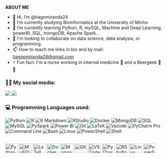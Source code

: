 
**ABOUT ME**

- 👋 Hi, I’m @tiagomiranda24
- 🔭 I’m currently studying Bioinformatics at the University of Minho
- 🌱 I’m currently learning Python, R, mySQL, Machine and Deep Learning, powerBI, SQL, mongoDB, Apache Spark...
- 💞️ I'm looking to collaborate on data science, data analysis, or programming.
- 📫 How to reach me links in bio and by mail: tiagopmiranda24@gmail.com
- ⚡ Fun fact: I'm a nurse working in internal medicine 🏥 and a Beergeek 🍺😊

<h3 align="left">💬📧 My social media:</h3>
  <div> 
  <a href="https://www.linkedin.com/in/tiago-miranda-b9761b110/" target="_blank"><img src="https://img.shields.io/badge/-LinkedIn-%230077B5?style=for-the-badge&logo=linkedin&logoColor=white" target="_blank"></a>
  <a href = "mailto:tiagopmiranda24@gmail.com"><img src="https://img.shields.io/badge/-Gmail-%23333?style=for-the-badge&logo=gmail&logoColor=red" target="_blank"></a> 
  </div>

<h3 align="left">💻 Programming Languages used:</h3>

![Python](https://img.shields.io/badge/Python-3776AB?style=for-the-badge&logo=python&logoColor=white)
![R](https://img.shields.io/badge/R-276DC3?style=for-the-badge&logo=r&logoColor=white)
![R Markdown](https://img.shields.io/badge/R%20Markdown-1572B6?style=for-the-badge&logo=rmarkdown&logoColor=white)
![RStudio](https://img.shields.io/badge/RStudio-276DC3?style=for-the-badge&logo=rstudio&logoColor=white)
![Docker](https://img.shields.io/badge/docker-ff0000?style=for-the-badge&logo=docker&logoColor=white)
![MongoDB](https://img.shields.io/badge/MongoDB-47A248?style=for-the-badge&logo=mongodb&logoColor=white)
![SQL](https://img.shields.io/badge/SQL-4479A1?style=for-the-badge&logo=sql&logoColor=white)
![MySQL](https://img.shields.io/badge/MySQL-005C84?style=for-the-badge&logo=mysql&logoColor=white)
![PySpark](https://img.shields.io/badge/PySpark-E25A1C?style=for-the-badge&logo=apache-spark&logoColor=white)
![Power BI](https://img.shields.io/badge/Power%20BI-F2C811?style=for-the-badge&logo=powerbi&logoColor=black)
![Git](https://img.shields.io/badge/Git-F05032?style=for-the-badge&logo=git&logoColor=white)
![LaTeX](https://img.shields.io/badge/latex-%23008080.svg?style=for-the-badge&logo=latex&logoColor=white)
![Vscode](https://img.shields.io/badge/Vscode-007ACC?style=for-the-badge&logo=visual-studio-code&logoColor=white)
![PyCharm Pro](https://img.shields.io/badge/PyCharm_Pro-000000?style=for-the-badge&logo=pycharm&logoColor=white)
![Command Line](https://img.shields.io/badge/Command%20Line-000000?style=for-the-badge&logo=gnu-bash&logoColor=white)
![Bash](https://img.shields.io/badge/Bash-4EAA25?style=for-the-badge&logo=gnu-bash&logoColor=white)
![Linux](https://img.shields.io/badge/Linux-FCC624?style=for-the-badge&logo=linux&logoColor=black)
![PowerShell](https://img.shields.io/badge/PowerShell-5391FE?style=for-the-badge&logo=powershell&logoColor=white)
![Shell](https://img.shields.io/badge/Shell-121011?style=for-the-badge&logo=gnu-bash&logoColor=white)


<div style="display: inline_block"><br>
  <img align="center" alt="Python" height="30" width="40" src="https://cdn.jsdelivr.net/gh/devicons/devicon@latest/icons/python/python-original.svg" />
  <img align="center" alt="MySQL" height="30" width="40" src="https://cdn.jsdelivr.net/gh/devicons/devicon@latest/icons/mysql/mysql-original.svg" />
  <img align="center" alt="LaTeX" height="30" width="40" src="https://cdn.jsdelivr.net/gh/devicons/devicon@latest/icons/latex/latex-original.svg" />
  <img align="center" alt="Docker" height="30" width="40" src="https://cdn.jsdelivr.net/gh/devicons/devicon@latest/icons/docker/docker-original.svg" />
  <img align="center" alt="MongoDB" height="30" width="40" src="https://cdn.jsdelivr.net/gh/devicons/devicon@latest/icons/mongodb/mongodb-original.svg" />
  <img align="center" alt="Git" height="30" width="40" src="https://cdn.jsdelivr.net/gh/devicons/devicon@latest/icons/git/git-original.svg" />
  <img align="center" alt="VSCode" height="30" width="40" src="https://cdn.jsdelivr.net/gh/devicons/devicon@latest/icons/vscode/vscode-original.svg" />
  <img align="center" alt="PyCharm Pro" height="30" width="40" src="https://resources.jetbrains.com/storage/products/company/brand/logos/PyCharm_icon.svg" />
  <img align="center" alt="RStudio" height="30" width="40" src="https://upload.wikimedia.org/wikipedia/commons/d/d0/RStudio_logo_flat.svg" />
  <img align="center" alt="Linux" height="30" width="40" src="https://cdn.jsdelivr.net/gh/devicons/devicon@latest/icons/linux/linux-original.svg" />
  <img align="center" alt="PowerShell" height="30" width="40" src="https://upload.wikimedia.org/wikipedia/commons/2/2f/PowerShell_5.0_icon.png" />
</div>
